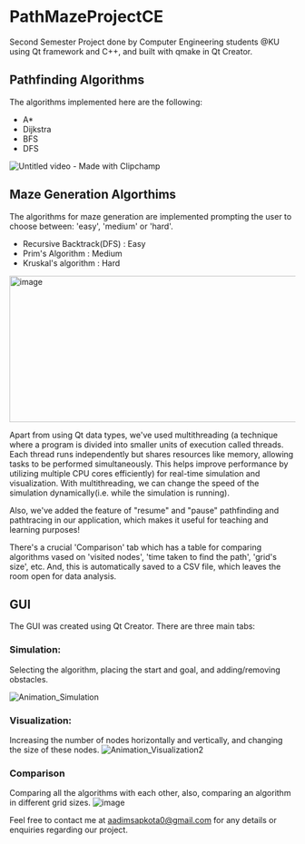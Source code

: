# PathMazeProjectCE
Second Semester Project done by Computer Engineering students @KU using Qt framework and C++, and built with qmake in Qt Creator.

## Pathfinding Algorithms
The algorithms implemented here are the following:

* A*
* Dijkstra
* BFS
* DFS

![Untitled video - Made with Clipchamp](https://github.com/user-attachments/assets/fe2553f3-624e-41bc-ba9b-38fc7ee15b68)


## Maze Generation Algorthims
The algorithms for maze generation are implemented prompting the user to choose between: 'easy', 'medium' or 'hard'.

* Recursive Backtrack(DFS) : Easy
* Prim's Algorithm : Medium
* Kruskal's algorithm : Hard

<img width="574" height="258" alt="image" src="https://github.com/user-attachments/assets/94f179de-b13b-405e-9062-df7e03dea5c3" />





Apart from using Qt data types, we've used multithreading (a technique where a program is divided into smaller units of execution called threads. Each thread runs independently but shares resources like memory, allowing tasks to be performed simultaneously. This helps improve performance by utilizing multiple CPU cores efficiently) for real-time simulation and visualization. With multithreading, we can change the speed of the simulation dynamically(i.e. while the simulation is running).

Also, we've added the feature of "resume" and "pause" pathfinding and pathtracing in our application, which makes it useful for teaching and learning purposes!

There's a crucial 'Comparison' tab which has a table for comparing algorithms vased on 'visited nodes', 'time taken to find the path', 'grid's size', etc. And, this is automatically saved to a CSV file, which leaves the room open for data analysis.

## GUI
The GUI was created using Qt Creator. There are three main tabs:

### Simulation:
Selecting the algorithm, placing the start and goal, and adding/removing obstacles.

![Animation_Simulation](https://github.com/user-attachments/assets/910c2b71-fc63-482f-af6b-1a29f2f1a38b)

### Visualization:
Increasing the number of nodes horizontally and vertically, and changing the size of these nodes.
![Animation_Visualization2](https://github.com/user-attachments/assets/d493d017-b5be-42fe-b4df-61642cced8d6)

### Comparison
Comparing all the algorithms with each other, also, comparing an algorithm in different grid sizes.
![image](https://github.com/user-attachments/assets/73d7ba88-b82a-48f6-98ef-0683eb8dcb8e)

Feel free to contact me at aadimsapkota0@gmail.com for any details or enquiries regarding our project.


